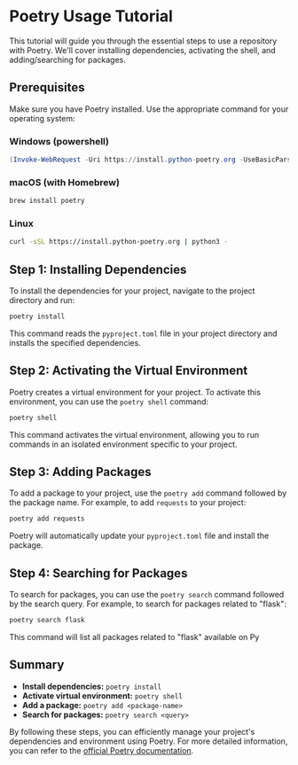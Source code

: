 # Poetry Usage Tutorial

This tutorial will guide you through the essential steps to use a repository with Poetry. We'll cover installing dependencies, activating the shell, and adding/searching for packages.

## Prerequisites

Make sure you have Poetry installed. Use the appropriate command for your operating system:

### Windows (powershell)

```powershell
(Invoke-WebRequest -Uri https://install.python-poetry.org -UseBasicParsing).Content | python -
```

### macOS (with Homebrew)

```bash
brew install poetry
```

### Linux

```bash
curl -sSL https://install.python-poetry.org | python3 -
```

## Step 1: Installing Dependencies

To install the dependencies for your project, navigate to the project directory and run:

```bash
poetry install
```

This command reads the `pyproject.toml` file in your project directory and installs the specified dependencies.

## Step 2: Activating the Virtual Environment

Poetry creates a virtual environment for your project. To activate this environment, you can use the `poetry shell` command:

```bash
poetry shell
```

This command activates the virtual environment, allowing you to run commands in an isolated environment specific to your project.

## Step 3: Adding Packages

To add a package to your project, use the `poetry add` command followed by the package name. For example, to add `requests` to your project:

```bash
poetry add requests
```

Poetry will automatically update your `pyproject.toml` file and install the package.

## Step 4: Searching for Packages

To search for packages, you can use the `poetry search` command followed by the search query. For example, to search for packages related to "flask":

```bash
poetry search flask
```

This command will list all packages related to "flask" available on Py
## Summary
- **Install dependencies:** `poetry install`
- **Activate virtual environment:** `poetry shell`
- **Add a package:** `poetry add <package-name>`
- **Search for packages:** `poetry search <query>`

By following these steps, you can efficiently manage your project's dependencies and environment using Poetry. For more detailed information, you can refer to the [official Poetry documentation](https://python-poetry.org/docs/).

